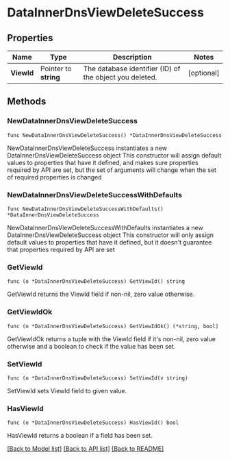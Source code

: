 # DataInnerDnsViewDeleteSuccess

## Properties

Name | Type | Description | Notes
------------ | ------------- | ------------- | -------------
**ViewId** | Pointer to **string** | The database identifier (ID) of the object you deleted. | [optional] 

## Methods

### NewDataInnerDnsViewDeleteSuccess

`func NewDataInnerDnsViewDeleteSuccess() *DataInnerDnsViewDeleteSuccess`

NewDataInnerDnsViewDeleteSuccess instantiates a new DataInnerDnsViewDeleteSuccess object
This constructor will assign default values to properties that have it defined,
and makes sure properties required by API are set, but the set of arguments
will change when the set of required properties is changed

### NewDataInnerDnsViewDeleteSuccessWithDefaults

`func NewDataInnerDnsViewDeleteSuccessWithDefaults() *DataInnerDnsViewDeleteSuccess`

NewDataInnerDnsViewDeleteSuccessWithDefaults instantiates a new DataInnerDnsViewDeleteSuccess object
This constructor will only assign default values to properties that have it defined,
but it doesn't guarantee that properties required by API are set

### GetViewId

`func (o *DataInnerDnsViewDeleteSuccess) GetViewId() string`

GetViewId returns the ViewId field if non-nil, zero value otherwise.

### GetViewIdOk

`func (o *DataInnerDnsViewDeleteSuccess) GetViewIdOk() (*string, bool)`

GetViewIdOk returns a tuple with the ViewId field if it's non-nil, zero value otherwise
and a boolean to check if the value has been set.

### SetViewId

`func (o *DataInnerDnsViewDeleteSuccess) SetViewId(v string)`

SetViewId sets ViewId field to given value.

### HasViewId

`func (o *DataInnerDnsViewDeleteSuccess) HasViewId() bool`

HasViewId returns a boolean if a field has been set.


[[Back to Model list]](../README.md#documentation-for-models) [[Back to API list]](../README.md#documentation-for-api-endpoints) [[Back to README]](../README.md)


